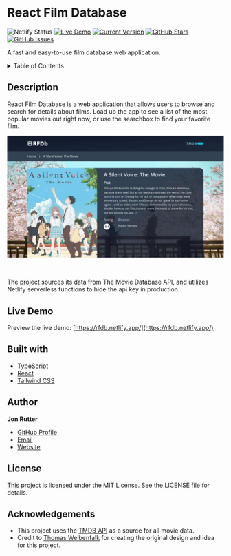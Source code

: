 # React Film Database

![Netlify Status](https://api.netlify.com/api/v1/badges/6a656174-7eb1-4a23-8622-8a55da564854/deploy-status)
[![Live Demo](https://img.shields.io/badge/demo-online-green.svg)](https://rfdb.netlify.app/)
[![Current Version](https://img.shields.io/badge/version-2.1.0-green.svg)](https://github.com/jonrutter/react-film-db)
[![GitHub Stars](https://img.shields.io/github/stars/jonrutter/react-film-db.svg)](https://github.com/jonrutter/react-film-db/stargazers)
[![GitHub Issues](https://img.shields.io/github/issues/jonrutter/react-film-db.svg)](https://github.com/jonrutter/react-film-db/issues)

A fast and easy-to-use film database web application.

<details>
  <summary>Table of Contents</summary>
  <ol>
    <li><a href="#description">Description</a></li>
    <li><a href="#live-demo">Live Demo</a></li>
    <li><a href="#built-with">Built With</a></li>
    <li><a href="#author">Author</a></li>
    <li><a href="#license">License</a></li>
    <li><a href="#acknowledgements">Acknowledgments</a></li>
  </ol>
</details>

## Description

React Film Database is a web application that allows users to browse and search for details about films. Load up the app to see a list of the most popular movies out right now, or use the searchbox to find your favorite film.

![Preview of the React Film Database project](./github/preview-main.png)

<br />

The project sources its data from The Movie Database API, and utilizes Netlify serverless functions to hide the api key in production.

## Live Demo

Preview the live demo: [https://rfdb.netlify.app/](https://rfdb.netlify.app/)

## Built with

- [TypeScript](https://www.typescriptlang.org/)
- [React](https://reactjs.org/)
- [Tailwind CSS](https://tailwindcss.com/)

## Author

**Jon Rutter**

- [GitHub Profile](https://www.github.com/jonrutter)
- [Email](mailto:contact@jonrutter.com)
- [Website](https://www.jonrutter.com)

## License

This project is licensed under the MIT License. See the LICENSE file for details.

## Acknowledgements

- This project uses the [TMDB API](https://www.themoviedb.org/?language=en-US) as a source for all movie data.
- Credit to [Thomas Weibenfalk](https://www.youtube.com/watch?v=6bxWgYfN4CQ) for creating the original design and idea for this project.
